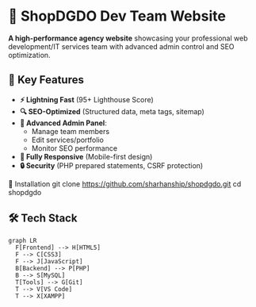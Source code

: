 # 🚀 ShopDGDO Dev Team Website

**A high-performance agency website** showcasing your professional web development/IT services team with advanced admin control and SEO optimization.


## 🌟 Key Features
- **⚡ Lightning Fast** (95+ Lighthouse Score)
- **🔍 SEO-Optimized** (Structured data, meta tags, sitemap)
- **👑 Advanced Admin Panel**:
  - Manage team members
  - Edit services/portfolio
  - Monitor SEO performance
- **📱 Fully Responsive** (Mobile-first design)
- **🔒 Security** (PHP prepared statements, CSRF protection)

🚀 Installation
git clone https://github.com/sharhanship/shopdgdo.git
cd shopdgdo

## 🛠️ Tech Stack
```mermaid
graph LR
  F[Frontend] --> H[HTML5]
  F --> C[CSS3]
  F --> J[JavaScript]
  B[Backend] --> P[PHP]
  B --> S[MySQL]
  T[Tools] --> G[Git]
  T --> V[VS Code]
  T --> X[XAMPP]

